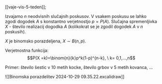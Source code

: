 [[vaje-vis-5-teden]];

Izvajamo $n$ neodvisnih slučajnih poskusov. V vsakem poskusu se lahko zgodi dogodek $A$ s konstantno verjetnostjo $p = P(A)$. Slučajna spremenljivka $X$ - število realizacij dogodka $A$ (kolikokrat se je zgodil dogodek $A$ v $n$ poskusih).

$X$ je binomsko porazdeljena, $X \sim B(n,p)$.

Verjetnostna funkcija: $$P(X =k)=\binom{n}{k}p^k(1-p)^{n-k}, \ k= 0,1,...,n$$

Primer: število šestic v 10 metih kocke, število grbov v 5 metih kovanca, ...

![[Binomska porazdelitev 2024-10-29 09.35.22.excalidraw]]